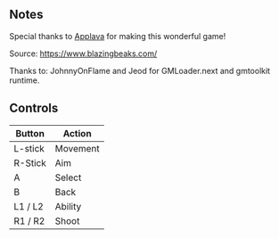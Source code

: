 ## Notes

Special thanks to [Applava](https://www.applava.com/) for making this wonderful game!

Source: https://www.blazingbeaks.com/

Thanks to: JohnnyOnFlame and Jeod for GMLoader.next and gmtoolkit runtime.

## Controls

| Button | Action |
|--|--| 
|L-stick|Movement|
|R-Stick|Aim|
|A|Select|
|B|Back|
|L1 / L2|Ability|
|R1 / R2|Shoot|


